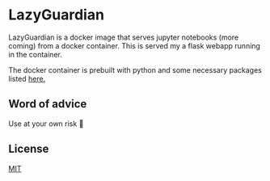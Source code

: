 # LazyGuardian

LazyGuardian is a docker image that serves jupyter notebooks (more coming) from a docker container. This is served my a flask webapp running in the container.

The docker container is prebuilt with python and some necessary packages listed [here.](https://pastebin.com/raw/82JHEZXV)

## Word of advice

Use at your own risk 🤠

## License

[MIT](https://choosealicense.com/licenses/mit/)
